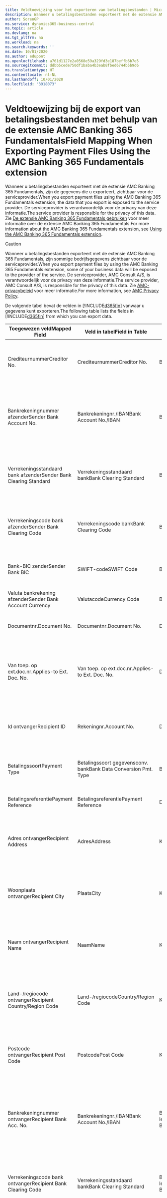 ```yaml
---
title: Veldtoewijzing voor het exporteren van betalingsbestanden | Microsoft Docs
description: Wanneer u betalingsbestanden exporteert met de extensie AMC Banking 365 Fundamentals, zijn de gegevens die u exporteert, zichtbaar voor de serviceprovider.
author: SorenGP
ms.service: dynamics365-business-central
ms.topic: article
ms.devlang: na
ms.tgt_pltfrm: na
ms.workload: na
ms.search.keywords: ''
ms.date: 10/01/2020
ms.author: edupont
ms.openlocfilehash: a761d1127e2a0568e59a329fd3e187beffb6b7e5
ms.sourcegitcommit: ddbb5cede750df1baba4b3eab8fbed6744b5b9d6
ms.translationtype: HT
ms.contentlocale: nl-NL
ms.lasthandoff: 10/01/2020
ms.locfileid: "3918073"
---
```

# <a name="field-mapping-when-exporting-payment-files-using-the-amc-banking-365-fundamentals-extension"></a><span data-ttu-id="a835b-103">Veldtoewijzing bij de export van betalingsbestanden met behulp van de extensie AMC Banking 365 Fundamentals</span><span class="sxs-lookup"><span data-stu-id="a835b-103">Field Mapping When Exporting Payment Files Using the AMC Banking 365 Fundamentals extension</span></span>
<span data-ttu-id="a835b-104">Wanneer u betalingsbestanden exporteert met de extensie AMC Banking 365 Fundamentals, zijn de gegevens die u exporteert, zichtbaar voor de serviceprovider.</span><span class="sxs-lookup"><span data-stu-id="a835b-104">When you export payment files using the AMC Banking 365 Fundamentals extension, the data that you export is exposed to the service provider.</span></span> <span data-ttu-id="a835b-105">De serviceprovider is verantwoordelijk voor de privacy van deze informatie.</span><span class="sxs-lookup"><span data-stu-id="a835b-105">The service provider is responsible for the privacy of this data.</span></span> <span data-ttu-id="a835b-106">Zie [De extensie AMC Banking 365 Fundamentals gebruiken](ui-extensions-amc-banking.md) voor meer informatie over de extensie AMC Banking 365 Fundamentals.</span><span class="sxs-lookup"><span data-stu-id="a835b-106">For more information about the AMC Banking 365 Fundamentals extension, see [Using the AMC Banking 365 Fundamentals extension](ui-extensions-amc-banking.md).</span></span>  

> [!CAUTION]  
>  <span data-ttu-id="a835b-107">Wanneer u betalingsbestanden exporteert met de extensie AMC Banking 365 Fundamentals, zijn sommige bedrijfsgegevens zichtbaar voor de serviceprovider.</span><span class="sxs-lookup"><span data-stu-id="a835b-107">When you export payment files by using the AMC Banking 365 Fundamentals extension, some of your business data will be exposed to the provider of the service.</span></span> <span data-ttu-id="a835b-108">De serviceprovider, AMC Consult A/S, is verantwoordelijk voor de privacy van deze informatie.</span><span class="sxs-lookup"><span data-stu-id="a835b-108">The service provider, AMC Consult A/S, is responsible for the privacy of this data.</span></span> <span data-ttu-id="a835b-109">Zie [AMC-privacybeleid](https://go.microsoft.com/fwlink/?LinkId=510158) voor meer informatie.</span><span class="sxs-lookup"><span data-stu-id="a835b-109">For more information, see [AMC Privacy Policy](https://go.microsoft.com/fwlink/?LinkId=510158).</span></span>  

<span data-ttu-id="a835b-110">De volgende tabel bevat de velden in [!INCLUDE[d365fin](includes/d365fin_md.md)] vanwaar u gegevens kunt exporteren.</span><span class="sxs-lookup"><span data-stu-id="a835b-110">The following table lists the fields in [!INCLUDE[d365fin](includes/d365fin_md.md)] from which you can export data.</span></span>  

|<span data-ttu-id="a835b-111">Toegewezen veld</span><span class="sxs-lookup"><span data-stu-id="a835b-111">Mapped Field</span></span>|<span data-ttu-id="a835b-112">Veld in tabel</span><span class="sxs-lookup"><span data-stu-id="a835b-112">Field in Table</span></span>|<span data-ttu-id="a835b-113">Tafel</span><span class="sxs-lookup"><span data-stu-id="a835b-113">Table</span></span>|<span data-ttu-id="a835b-114">Omschrijving</span><span class="sxs-lookup"><span data-stu-id="a835b-114">Description</span></span>|  
|------------------|--------------------|-----------|---------------------------------------|  
|<span data-ttu-id="a835b-115">Crediteurnummer</span><span class="sxs-lookup"><span data-stu-id="a835b-115">Creditor No.</span></span>|<span data-ttu-id="a835b-116">Crediteurnummer</span><span class="sxs-lookup"><span data-stu-id="a835b-116">Creditor No.</span></span>|<span data-ttu-id="a835b-117">Bankrekening</span><span class="sxs-lookup"><span data-stu-id="a835b-117">Bank Account</span></span>|<span data-ttu-id="a835b-118">De identificatie die door uw bank aan uw bedrijf is toegewezen om betalingen te innen</span><span class="sxs-lookup"><span data-stu-id="a835b-118">The identifier assigned to your company by your bank to collect payments</span></span>|  
|<span data-ttu-id="a835b-119">Bankrekeningnummer afzender</span><span class="sxs-lookup"><span data-stu-id="a835b-119">Sender Bank Account No.</span></span>|<span data-ttu-id="a835b-120">Bankrekeningnr./IBAN</span><span class="sxs-lookup"><span data-stu-id="a835b-120">Bank Account No./IBAN</span></span>|<span data-ttu-id="a835b-121">Bankrekening</span><span class="sxs-lookup"><span data-stu-id="a835b-121">Bank Account</span></span>|<span data-ttu-id="a835b-122">Het bankrekeningnummer van uw bedrijf (IBAN of ander) dat is opgegeven op de bankrekeningkaart</span><span class="sxs-lookup"><span data-stu-id="a835b-122">Your company's bank account number (IBAN or other) that is specified on the bank account card</span></span>|  
|<span data-ttu-id="a835b-123">Verrekeningsstandaard bank afzender</span><span class="sxs-lookup"><span data-stu-id="a835b-123">Sender Bank Clearing Standard</span></span>|<span data-ttu-id="a835b-124">Verrekeningsstandaard bank</span><span class="sxs-lookup"><span data-stu-id="a835b-124">Bank Clearing Standard</span></span>|<span data-ttu-id="a835b-125">Bankrekening</span><span class="sxs-lookup"><span data-stu-id="a835b-125">Bank Account</span></span>|<span data-ttu-id="a835b-126">Het nationale banknamenregister dat voor de bankrekening van de afzender wordt gebruikt</span><span class="sxs-lookup"><span data-stu-id="a835b-126">The national bank names register used for the sender bank account</span></span>|  
|<span data-ttu-id="a835b-127">Verrekeningscode bank afzender</span><span class="sxs-lookup"><span data-stu-id="a835b-127">Sender Bank Clearing Code</span></span>|<span data-ttu-id="a835b-128">Verrekeningscode bank</span><span class="sxs-lookup"><span data-stu-id="a835b-128">Bank Clearing Code</span></span>|<span data-ttu-id="a835b-129">Bankrekening</span><span class="sxs-lookup"><span data-stu-id="a835b-129">Bank Account</span></span>|<span data-ttu-id="a835b-130">De identificatie van de bankrekening van de afzender met betrekking tot het gebruikte banknamenregister</span><span class="sxs-lookup"><span data-stu-id="a835b-130">The identifier of the sender's bank in relation to the bank names register used</span></span>|  
|<span data-ttu-id="a835b-131">Bank-BIC zender</span><span class="sxs-lookup"><span data-stu-id="a835b-131">Sender Bank BIC</span></span>|<span data-ttu-id="a835b-132">SWIFT-code</span><span class="sxs-lookup"><span data-stu-id="a835b-132">SWIFT Code</span></span>|<span data-ttu-id="a835b-133">Bankrekening</span><span class="sxs-lookup"><span data-stu-id="a835b-133">Bank Account</span></span>|<span data-ttu-id="a835b-134">De SWIFT-identificatie van de bankrekening van de afzender</span><span class="sxs-lookup"><span data-stu-id="a835b-134">The SWIFT identifier of the sender bank account</span></span>|  
|<span data-ttu-id="a835b-135">Valuta bankrekening afzender</span><span class="sxs-lookup"><span data-stu-id="a835b-135">Sender Bank Account Currency</span></span>|<span data-ttu-id="a835b-136">Valutacode</span><span class="sxs-lookup"><span data-stu-id="a835b-136">Currency Code</span></span>|<span data-ttu-id="a835b-137">Bankrekening</span><span class="sxs-lookup"><span data-stu-id="a835b-137">Bank Account</span></span>|<span data-ttu-id="a835b-138">Valutacode van de bankrekening afzender</span><span class="sxs-lookup"><span data-stu-id="a835b-138">The sender bank account Currency Code</span></span>|  
|<span data-ttu-id="a835b-139">Documentnr.</span><span class="sxs-lookup"><span data-stu-id="a835b-139">Document No.</span></span>|<span data-ttu-id="a835b-140">Documentnr.</span><span class="sxs-lookup"><span data-stu-id="a835b-140">Document No.</span></span>|<span data-ttu-id="a835b-141">Dagboekregel</span><span class="sxs-lookup"><span data-stu-id="a835b-141">General Journal Line</span></span>|<span data-ttu-id="a835b-142">Het documentnummer van de betalingsregel</span><span class="sxs-lookup"><span data-stu-id="a835b-142">The document number of the payment line</span></span>|  
|<span data-ttu-id="a835b-143">Van toep. op ext.doc.nr.</span><span class="sxs-lookup"><span data-stu-id="a835b-143">Applies-to Ext. Doc. No.</span></span>|<span data-ttu-id="a835b-144">Van toep. op ext.doc.nr.</span><span class="sxs-lookup"><span data-stu-id="a835b-144">Applies-to Ext. Doc. No.</span></span>|<span data-ttu-id="a835b-145">Dagboekregel</span><span class="sxs-lookup"><span data-stu-id="a835b-145">General Journal Line</span></span>|<span data-ttu-id="a835b-146">Het externe documentnummer van de factuur of creditnota waarmee de betalingsregel wordt vereffend</span><span class="sxs-lookup"><span data-stu-id="a835b-146">The external document number of the invoice or credit memo that the payment line is applied to</span></span>|  
|<span data-ttu-id="a835b-147">Id ontvanger</span><span class="sxs-lookup"><span data-stu-id="a835b-147">Recipient ID</span></span>|<span data-ttu-id="a835b-148">Rekeningnr.</span><span class="sxs-lookup"><span data-stu-id="a835b-148">Account No.</span></span>|<span data-ttu-id="a835b-149">Dagboekregel</span><span class="sxs-lookup"><span data-stu-id="a835b-149">General Journal Line</span></span>|<span data-ttu-id="a835b-150">Het klant- of leveranciersnummer dat wordt opgegeven op de betalingsregel</span><span class="sxs-lookup"><span data-stu-id="a835b-150">The customer or vendor number that is specified on the payment line</span></span>|  
|<span data-ttu-id="a835b-151">Betalingssoort</span><span class="sxs-lookup"><span data-stu-id="a835b-151">Payment Type</span></span>|<span data-ttu-id="a835b-152">Betalingssoort gegevensconv. bank</span><span class="sxs-lookup"><span data-stu-id="a835b-152">Bank Data Conversion Pmt. Type</span></span>|<span data-ttu-id="a835b-153">Betalingswijze</span><span class="sxs-lookup"><span data-stu-id="a835b-153">Payment Method</span></span>|<span data-ttu-id="a835b-154">Het soort bankoverboeking, bijvoorbeeld binnenlands of internationaal</span><span class="sxs-lookup"><span data-stu-id="a835b-154">The type of bank transfer, such as domestic or international</span></span>|  
|<span data-ttu-id="a835b-155">Betalingsreferentie</span><span class="sxs-lookup"><span data-stu-id="a835b-155">Payment Reference</span></span>|<span data-ttu-id="a835b-156">Betalingsreferentie</span><span class="sxs-lookup"><span data-stu-id="a835b-156">Payment Reference</span></span>|<span data-ttu-id="a835b-157">Dagboekregel</span><span class="sxs-lookup"><span data-stu-id="a835b-157">General Journal Line</span></span>|<span data-ttu-id="a835b-158">De betalingsverwijzing van de betalingsregel</span><span class="sxs-lookup"><span data-stu-id="a835b-158">The payment reference of the payment line</span></span>|  
|<span data-ttu-id="a835b-159">Adres ontvanger</span><span class="sxs-lookup"><span data-stu-id="a835b-159">Recipient Address</span></span>|<span data-ttu-id="a835b-160">Adres</span><span class="sxs-lookup"><span data-stu-id="a835b-160">Address</span></span>|<span data-ttu-id="a835b-161">Klant/Leverancier</span><span class="sxs-lookup"><span data-stu-id="a835b-161">Customer/Vendor</span></span>|<span data-ttu-id="a835b-162">Het adres van de ontvanger die wordt opgegeven op de klanten- of leverancierskaart</span><span class="sxs-lookup"><span data-stu-id="a835b-162">The recipient address that is specified on the customer or vendor card</span></span>|  
|<span data-ttu-id="a835b-163">Woonplaats ontvanger</span><span class="sxs-lookup"><span data-stu-id="a835b-163">Recipient City</span></span>|<span data-ttu-id="a835b-164">Plaats</span><span class="sxs-lookup"><span data-stu-id="a835b-164">City</span></span>|<span data-ttu-id="a835b-165">Klant/Leverancier</span><span class="sxs-lookup"><span data-stu-id="a835b-165">Customer/Vendor</span></span>|<span data-ttu-id="a835b-166">De woonplaats van de ontvanger die wordt opgegeven op de klanten- of leverancierskaart</span><span class="sxs-lookup"><span data-stu-id="a835b-166">The recipient city that is specified on the customer or vendor card</span></span>|  
|<span data-ttu-id="a835b-167">Naam ontvanger</span><span class="sxs-lookup"><span data-stu-id="a835b-167">Recipient Name</span></span>|<span data-ttu-id="a835b-168">Naam</span><span class="sxs-lookup"><span data-stu-id="a835b-168">Name</span></span>|<span data-ttu-id="a835b-169">Klant/Leverancier</span><span class="sxs-lookup"><span data-stu-id="a835b-169">Customer/Vendor</span></span>|<span data-ttu-id="a835b-170">De naam van de ontvanger die wordt opgegeven op de klanten- of leverancierskaart</span><span class="sxs-lookup"><span data-stu-id="a835b-170">The recipient name that is specified on the customer or vendor card</span></span>|  
|<span data-ttu-id="a835b-171">Land-/regiocode ontvanger</span><span class="sxs-lookup"><span data-stu-id="a835b-171">Recipient Country/Region Code</span></span>|<span data-ttu-id="a835b-172">Land-/regiocode</span><span class="sxs-lookup"><span data-stu-id="a835b-172">Country/Region Code</span></span>|<span data-ttu-id="a835b-173">Klant/Leverancier</span><span class="sxs-lookup"><span data-stu-id="a835b-173">Customer/Vendor</span></span>|<span data-ttu-id="a835b-174">De land-/regiocode van de ontvanger die wordt opgegeven op de klanten- of leverancierskaart</span><span class="sxs-lookup"><span data-stu-id="a835b-174">The recipient country/region code that is specified on the customer or vendor card</span></span>|  
|<span data-ttu-id="a835b-175">Postcode ontvanger</span><span class="sxs-lookup"><span data-stu-id="a835b-175">Recipient Post Code</span></span>|<span data-ttu-id="a835b-176">Postcode</span><span class="sxs-lookup"><span data-stu-id="a835b-176">Post Code</span></span>|<span data-ttu-id="a835b-177">Klant/Leverancier</span><span class="sxs-lookup"><span data-stu-id="a835b-177">Customer/Vendor</span></span>|<span data-ttu-id="a835b-178">De postcode van de ontvanger die wordt opgegeven op de klanten- of leverancierskaart</span><span class="sxs-lookup"><span data-stu-id="a835b-178">The recipient post code that is specified on the customer or vendor card</span></span>|  
|<span data-ttu-id="a835b-179">Bankrekeningnummer ontvanger</span><span class="sxs-lookup"><span data-stu-id="a835b-179">Recipient Bank Acc. No.</span></span>|<span data-ttu-id="a835b-180">Bankrekeningnr./IBAN</span><span class="sxs-lookup"><span data-stu-id="a835b-180">Bank Account No./IBAN</span></span>|<span data-ttu-id="a835b-181">Bankrekening klant/Bankrekening leverancier</span><span class="sxs-lookup"><span data-stu-id="a835b-181">Customer Bank Account/Vendor Bank Account</span></span>|<span data-ttu-id="a835b-182">Het nummer van de bankrekening (IBAN of ander) van de ontvanger dat is opgegeven op de bankrekeningkaart van de klant of leverancier</span><span class="sxs-lookup"><span data-stu-id="a835b-182">The recipient bank account number (IBAN or other) that is specified on the customer or vendor bank account card</span></span>|  
|<span data-ttu-id="a835b-183">Verrekeningscode bank ontvanger</span><span class="sxs-lookup"><span data-stu-id="a835b-183">Recipient Bank Clearing Code</span></span>|<span data-ttu-id="a835b-184">Verrekeningsstandaard bank</span><span class="sxs-lookup"><span data-stu-id="a835b-184">Bank Clearing Standard</span></span>|<span data-ttu-id="a835b-185">Bankrekening klant/Bankrekening leverancier</span><span class="sxs-lookup"><span data-stu-id="a835b-185">Customer Bank Account/Vendor Bank Account</span></span>|<span data-ttu-id="a835b-186">Het nationale banknamenregister dat voor de bankrekening van de ontvanger wordt gebruikt</span><span class="sxs-lookup"><span data-stu-id="a835b-186">The national bank names register used for the recipient bank account</span></span>|  
|<span data-ttu-id="a835b-187">Verrekeningsstand. bank ontvanger</span><span class="sxs-lookup"><span data-stu-id="a835b-187">Recipient Bank Clearing Std.</span></span>|<span data-ttu-id="a835b-188">Verrekeningscode bank</span><span class="sxs-lookup"><span data-stu-id="a835b-188">Bank Clearing Code</span></span>|<span data-ttu-id="a835b-189">Bankrekening klant/Bankrekening leverancier</span><span class="sxs-lookup"><span data-stu-id="a835b-189">Customer Bank Account/Vendor Bank Account</span></span>|<span data-ttu-id="a835b-190">De identificatie van de bankrekening van de ontvanger met betrekking tot het banknamenregister dat wordt gebruikt</span><span class="sxs-lookup"><span data-stu-id="a835b-190">The identifier of the recipient bank account in relation to the bank names register that is used</span></span>|  
|<span data-ttu-id="a835b-191">E-mailadres ontvanger</span><span class="sxs-lookup"><span data-stu-id="a835b-191">Recipient Email Address</span></span>|<span data-ttu-id="a835b-192">E-mail</span><span class="sxs-lookup"><span data-stu-id="a835b-192">E-Mail</span></span>|<span data-ttu-id="a835b-193">Klant/Leverancier</span><span class="sxs-lookup"><span data-stu-id="a835b-193">Customer/Vendor</span></span>|<span data-ttu-id="a835b-194">Het e-mailadres van de ontvanger</span><span class="sxs-lookup"><span data-stu-id="a835b-194">The email address of the recipient</span></span>|  
|<span data-ttu-id="a835b-195">Bericht aan ontvanger 1</span><span class="sxs-lookup"><span data-stu-id="a835b-195">Message To Recipient 1</span></span>|<span data-ttu-id="a835b-196">Bericht aan ontvanger</span><span class="sxs-lookup"><span data-stu-id="a835b-196">Message to Recipient</span></span>|<span data-ttu-id="a835b-197">Dagboekregel</span><span class="sxs-lookup"><span data-stu-id="a835b-197">General Journal Line</span></span>|<span data-ttu-id="a835b-198">Het bericht aan de ontvanger die is opgegeven op de betalingsregel</span><span class="sxs-lookup"><span data-stu-id="a835b-198">The message to recipient that is specified on the payment line</span></span>|  
|<span data-ttu-id="a835b-199">Bedrag</span><span class="sxs-lookup"><span data-stu-id="a835b-199">Amount</span></span>|<span data-ttu-id="a835b-200">Bedrag</span><span class="sxs-lookup"><span data-stu-id="a835b-200">Amount</span></span>|<span data-ttu-id="a835b-201">Dagboekregel</span><span class="sxs-lookup"><span data-stu-id="a835b-201">General Journal Line</span></span>|<span data-ttu-id="a835b-202">Het bedrag op de betalingsregel</span><span class="sxs-lookup"><span data-stu-id="a835b-202">The amount on the payment line</span></span>|  
|<span data-ttu-id="a835b-203">Valutacode</span><span class="sxs-lookup"><span data-stu-id="a835b-203">Currency Code</span></span>|<span data-ttu-id="a835b-204">Valutacode</span><span class="sxs-lookup"><span data-stu-id="a835b-204">Currency Code</span></span>|<span data-ttu-id="a835b-205">Dagboekregel</span><span class="sxs-lookup"><span data-stu-id="a835b-205">General Journal Line</span></span>|<span data-ttu-id="a835b-206">De valutacode op de betalingsregel</span><span class="sxs-lookup"><span data-stu-id="a835b-206">The currency code on the payment line</span></span>|  
|<span data-ttu-id="a835b-207">Overdrachtsdatum</span><span class="sxs-lookup"><span data-stu-id="a835b-207">Transfer Date</span></span>|<span data-ttu-id="a835b-208">Boekingsdatum</span><span class="sxs-lookup"><span data-stu-id="a835b-208">Posting Date</span></span>|<span data-ttu-id="a835b-209">Dagboekregel</span><span class="sxs-lookup"><span data-stu-id="a835b-209">General Journal Line</span></span>|<span data-ttu-id="a835b-210">De boekingsdatum van de betalingsregel</span><span class="sxs-lookup"><span data-stu-id="a835b-210">The posting date of the payment line</span></span>|  
|<span data-ttu-id="a835b-211">Factuurbedrag</span><span class="sxs-lookup"><span data-stu-id="a835b-211">Invoice Amount</span></span>|<span data-ttu-id="a835b-212">Oorspronkelijk bedrag</span><span class="sxs-lookup"><span data-stu-id="a835b-212">Original Amount</span></span>|<span data-ttu-id="a835b-213">Klantenpost/Leverancierspost</span><span class="sxs-lookup"><span data-stu-id="a835b-213">Customer/Vendor Ledger Entry</span></span>|<span data-ttu-id="a835b-214">Het bedrag op de post waarmee de betaling wordt vereffend</span><span class="sxs-lookup"><span data-stu-id="a835b-214">The amount on the entry that the payment is applied to</span></span>|  
|<span data-ttu-id="a835b-215">Factuurdatum</span><span class="sxs-lookup"><span data-stu-id="a835b-215">Invoice Date</span></span>|<span data-ttu-id="a835b-216">Documentdatum</span><span class="sxs-lookup"><span data-stu-id="a835b-216">Document Date</span></span>|<span data-ttu-id="a835b-217">Klantenpost/Leverancierspost</span><span class="sxs-lookup"><span data-stu-id="a835b-217">Customer/Vendor Ledger Entry</span></span>|<span data-ttu-id="a835b-218">De factuurdatum op de post waarmee de betaling wordt vereffend</span><span class="sxs-lookup"><span data-stu-id="a835b-218">The invoice date on the entry that the payment is applied to</span></span>|  
|<span data-ttu-id="a835b-219">Adres bank ontvanger</span><span class="sxs-lookup"><span data-stu-id="a835b-219">Recipient Bank Address</span></span>|<span data-ttu-id="a835b-220">Adres</span><span class="sxs-lookup"><span data-stu-id="a835b-220">Address</span></span>|<span data-ttu-id="a835b-221">Bankrekening klant/Bankrekening leverancier</span><span class="sxs-lookup"><span data-stu-id="a835b-221">Customer Bank Account/Vendor Bank Account</span></span>|<span data-ttu-id="a835b-222">Het adres van de bankrekening van de ontvanger dat is opgegeven op de bankrekeningkaart van de klant of leverancier</span><span class="sxs-lookup"><span data-stu-id="a835b-222">The recipient bank account address that is specified on the customer or vendor bank account card</span></span>|  
|<span data-ttu-id="a835b-223">Het adres van de bankrekening van de ontvanger dat is opgegeven op de bankrekeningkaart van de klant of leverancier</span><span class="sxs-lookup"><span data-stu-id="a835b-223">The recipient bank account address that is specified on the customer or vendor bank account card</span></span>|<span data-ttu-id="a835b-224">Plaats</span><span class="sxs-lookup"><span data-stu-id="a835b-224">City</span></span>|<span data-ttu-id="a835b-225">Bankrekening klant/Bankrekening leverancier</span><span class="sxs-lookup"><span data-stu-id="a835b-225">Customer Bank Account/Vendor Bank Account</span></span>|<span data-ttu-id="a835b-226">De plaats van de bankrekening van de ontvanger die is opgegeven op de bankrekeningkaart van de klant of leverancier</span><span class="sxs-lookup"><span data-stu-id="a835b-226">The recipient bank account city that is specified on the customer or vendor bank account card</span></span>|  
|<span data-ttu-id="a835b-227">Banknaam ontvanger</span><span class="sxs-lookup"><span data-stu-id="a835b-227">Recipient Bank Name</span></span>|<span data-ttu-id="a835b-228">Naam</span><span class="sxs-lookup"><span data-stu-id="a835b-228">Name</span></span>|<span data-ttu-id="a835b-229">Bankrekening klant/Bankrekening leverancier</span><span class="sxs-lookup"><span data-stu-id="a835b-229">Customer Bank Account/Vendor Bank Account</span></span>|<span data-ttu-id="a835b-230">De naam van de bankrekening van de ontvanger die is opgegeven op de bankrekeningkaart van de klant of leverancier</span><span class="sxs-lookup"><span data-stu-id="a835b-230">The recipient bank account name that is specified on the customer or vendor bank account card</span></span>|  
|<span data-ttu-id="a835b-231">Land/regio bank ontvanger</span><span class="sxs-lookup"><span data-stu-id="a835b-231">Recipient Bank Country/Region</span></span>|<span data-ttu-id="a835b-232">Land-/regiocode</span><span class="sxs-lookup"><span data-stu-id="a835b-232">Country/Region Code</span></span>|<span data-ttu-id="a835b-233">Bankrekening klant/Bankrekening leverancier</span><span class="sxs-lookup"><span data-stu-id="a835b-233">Customer Bank Account/Vendor Bank Account</span></span>|<span data-ttu-id="a835b-234">Het land/de regio van bankrekening van de ontvanger dat/die is opgegeven op de bankrekeningkaart van de klant of leverancier</span><span class="sxs-lookup"><span data-stu-id="a835b-234">The recipient bank account country/region that is specified on the customer or vendor bank account card</span></span>|  
|<span data-ttu-id="a835b-235">Postcode bank ontvanger</span><span class="sxs-lookup"><span data-stu-id="a835b-235">Recipient Bank Post Code</span></span>|<span data-ttu-id="a835b-236">Postcode</span><span class="sxs-lookup"><span data-stu-id="a835b-236">Post Code</span></span>|<span data-ttu-id="a835b-237">Bankrekening klant/Bankrekening leverancier</span><span class="sxs-lookup"><span data-stu-id="a835b-237">Customer Bank Account/Vendor Bank Account</span></span>|<span data-ttu-id="a835b-238">De postcode van de bankrekening van de ontvanger die is opgegeven op de bankrekeningkaart van de klant of leverancier</span><span class="sxs-lookup"><span data-stu-id="a835b-238">The recipient bank account post code that is specified on the customer or vendor bank account card</span></span>|  
|<span data-ttu-id="a835b-239">Adres bank afzender</span><span class="sxs-lookup"><span data-stu-id="a835b-239">Sender Bank Address</span></span>|<span data-ttu-id="a835b-240">Adres</span><span class="sxs-lookup"><span data-stu-id="a835b-240">Address</span></span>|<span data-ttu-id="a835b-241">Bankrekening</span><span class="sxs-lookup"><span data-stu-id="a835b-241">Bank Account</span></span>|<span data-ttu-id="a835b-242">Het adres van de bankrekening van de afzender dat is opgegeven op de bankrekeningkaart</span><span class="sxs-lookup"><span data-stu-id="a835b-242">The sender bank account address that is specified on the bank account card</span></span>|  
|<span data-ttu-id="a835b-243">Plaats bank afzender</span><span class="sxs-lookup"><span data-stu-id="a835b-243">Sender Bank City</span></span>|<span data-ttu-id="a835b-244">Plaats</span><span class="sxs-lookup"><span data-stu-id="a835b-244">City</span></span>|<span data-ttu-id="a835b-245">Bankrekening</span><span class="sxs-lookup"><span data-stu-id="a835b-245">Bank Account</span></span>|<span data-ttu-id="a835b-246">De plaats van de bankrekening van de afzender die is opgegeven op de bankrekeningkaart</span><span class="sxs-lookup"><span data-stu-id="a835b-246">The sender bank account city that is specified on the bank account card</span></span>|  
|<span data-ttu-id="a835b-247">Banknaam afzender</span><span class="sxs-lookup"><span data-stu-id="a835b-247">Sender Bank Name</span></span>|<span data-ttu-id="a835b-248">Naam</span><span class="sxs-lookup"><span data-stu-id="a835b-248">Name</span></span>|<span data-ttu-id="a835b-249">Bankrekening</span><span class="sxs-lookup"><span data-stu-id="a835b-249">Bank Account</span></span>|<span data-ttu-id="a835b-250">De naam van de bankrekening van de afzender die is opgegeven op de bankrekeningkaart</span><span class="sxs-lookup"><span data-stu-id="a835b-250">The sender bank account name that is specified on the bank account card</span></span>|  
|<span data-ttu-id="a835b-251">Land/regiocode bank afzender</span><span class="sxs-lookup"><span data-stu-id="a835b-251">Sender Bank Country/Region</span></span>|<span data-ttu-id="a835b-252">Land-/regiocode</span><span class="sxs-lookup"><span data-stu-id="a835b-252">Country/Region Code</span></span>|<span data-ttu-id="a835b-253">Bankrekening</span><span class="sxs-lookup"><span data-stu-id="a835b-253">Bank Account</span></span>|<span data-ttu-id="a835b-254">Het land/de regio van de bankrekening van de afzender dat/die is opgegeven op de bankrekeningkaart</span><span class="sxs-lookup"><span data-stu-id="a835b-254">The sender bank account country/region that is specified on the bank account card</span></span>|  
|<span data-ttu-id="a835b-255">Postcode bank afzender</span><span class="sxs-lookup"><span data-stu-id="a835b-255">Sender Bank Post Code</span></span>|<span data-ttu-id="a835b-256">Postcode</span><span class="sxs-lookup"><span data-stu-id="a835b-256">Post Code</span></span>|<span data-ttu-id="a835b-257">Bankrekening</span><span class="sxs-lookup"><span data-stu-id="a835b-257">Bank Account</span></span>|<span data-ttu-id="a835b-258">De postcode van de bankrekening van de afzender die is opgegeven op de bankrekeningkaart</span><span class="sxs-lookup"><span data-stu-id="a835b-258">The sender bank account post code that is specified on the bank account card</span></span>|  
|<span data-ttu-id="a835b-259">Algemeen dagboeksjabloon</span><span class="sxs-lookup"><span data-stu-id="a835b-259">General Journal Template</span></span>|<span data-ttu-id="a835b-260">Dagboeksjabloon</span><span class="sxs-lookup"><span data-stu-id="a835b-260">Journal Template Name</span></span>|<span data-ttu-id="a835b-261">Dagboekregel</span><span class="sxs-lookup"><span data-stu-id="a835b-261">General Journal Line</span></span>|<span data-ttu-id="a835b-262">De dagboeksjabloon die wordt gebruikt voor de betalingsregel</span><span class="sxs-lookup"><span data-stu-id="a835b-262">The general journal template that is used for the payment line</span></span>|  
|<span data-ttu-id="a835b-263">Batchnaam financieel dagboek</span><span class="sxs-lookup"><span data-stu-id="a835b-263">General Journal Batch Name</span></span>|<span data-ttu-id="a835b-264">Dagboekbatch</span><span class="sxs-lookup"><span data-stu-id="a835b-264">Journal Batch Name</span></span>|<span data-ttu-id="a835b-265">Dagboekregel</span><span class="sxs-lookup"><span data-stu-id="a835b-265">General Journal Line</span></span>|<span data-ttu-id="a835b-266">De dagboekbatchnaam die wordt gebruikt voor de betalingsregel</span><span class="sxs-lookup"><span data-stu-id="a835b-266">The general journal batch name that is used for the payment line</span></span>|  
|<span data-ttu-id="a835b-267">Banknaam afzender - Gegevensconv.</span><span class="sxs-lookup"><span data-stu-id="a835b-267">Sender Bank Name - Data Conv.</span></span>|<span data-ttu-id="a835b-268">Banknaam - Gegevensconversie</span><span class="sxs-lookup"><span data-stu-id="a835b-268">Bank Name – Data Conv.</span></span>|<span data-ttu-id="a835b-269">Bankrekening</span><span class="sxs-lookup"><span data-stu-id="a835b-269">Bank Account</span></span>|<span data-ttu-id="a835b-270">De naam van de bankrekening van de afzender die is aangevraagd door de extensie AMC Banking 365 Fundamentals en die wordt vermeld op de bankpas</span><span class="sxs-lookup"><span data-stu-id="a835b-270">The sender bank account name that is requested by the AMC Banking 365 Fundamentals extension and specified on the bank account card</span></span>|  

## <a name="see-also"></a><span data-ttu-id="a835b-271">Zie ook</span><span class="sxs-lookup"><span data-stu-id="a835b-271">See Also</span></span>  
[<span data-ttu-id="a835b-272">Gegevensuitwisseling instellen</span><span class="sxs-lookup"><span data-stu-id="a835b-272">Setting Up Data Exchange</span></span>](across-set-up-data-exchange.md)  
<span data-ttu-id="a835b-273">[Gegevens elektronisch uitwisselen](across-data-exchange.md)
[De extensie AMC Banking 365 Fundamentals gebruiken](ui-extensions-amc-banking.md) </span><span class="sxs-lookup"><span data-stu-id="a835b-273">[Exchanging Data Electronically](across-data-exchange.md)
[Using the AMC Banking 365 Fundamentals extension](ui-extensions-amc-banking.md) </span></span>  
[<span data-ttu-id="a835b-274">Betalingen doen met de extensie AMC Banking 365 Fundamentals of SEPA-kredietoverdracht</span><span class="sxs-lookup"><span data-stu-id="a835b-274">Make Payments with AMC Banking 365 Fundamentals extension or SEPA Credit Transfer</span></span>](finance-make-payments-with-bank-data-conversion-service-or-sepa-credit-transfer.md)   

